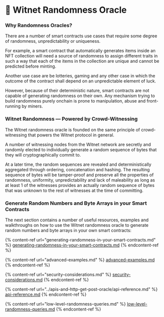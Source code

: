 # 🔄 Witnet Randomness Oracle

### Why Randomness Oracles?

There are a number of smart contracts use cases that require some degree of randomness, unpredictability or uniqueness.

For example, a smart contract that automatically generates items inside an NFT collection will need a source of randomness to assign different traits in such a way that each of the items in the collection are unique and cannot be predicted before minting.

Another use case are be lotteries, gaming and any other case in which the outcome of the contract shall depend on an unpredictable element of luck.

However, because of their deterministic nature, smart contracts are not capable of generating randomness on their own. Any mechanism trying to build randomness purely onchain is prone to manipulation, abuse and front-running by miners.

### Witnet Randomness — Powered by Crowd-Witnessing

The Witnet randomness oracle is founded on the same principle of crowd-witnessing that powers the Witnet protocol in general.

A number of witnessing nodes from the Witnet network are secretly and randomly elected to individually generate a random sequence of bytes that they will cryptographically commit to.

At a later time, the random sequences are revealed and deterministically aggregated through ordering, concatenation and hashing. The resulting sequence of bytes will be tamper-proof and preserve all the properties of randomness, uniformity, unpredictability and lack of maleability as long as at least 1 of the witnesses provides an actually random sequence of bytes that was unknown to the rest of witnesses at the time of committing.

### Generate Random Numbers and Byte Arrays in your Smart Contracts

The next section contains a number of useful resources, examples and walkthroughs on how to use the Witnet randomness oracle to generate random numbers and byte arrays in your own smart contracts:

{% content-ref url="generating-randomness-in-your-smart-contracts.md" %}
[generating-randomness-in-your-smart-contracts.md](generating-randomness-in-your-smart-contracts.md)
{% endcontent-ref %}

{% content-ref url="advanced-examples.md" %}
[advanced-examples.md](advanced-examples.md)
{% endcontent-ref %}

{% content-ref url="security-considerations.md" %}
[security-considerations.md](security-considerations.md)
{% endcontent-ref %}

{% content-ref url="../apis-and-http-get-post-oracle/api-reference.md" %}
[api-reference.md](../apis-and-http-get-post-oracle/api-reference.md)
{% endcontent-ref %}

{% content-ref url="low-level-randomness-queries.md" %}
[low-level-randomness-queries.md](low-level-randomness-queries.md)
{% endcontent-ref %}
